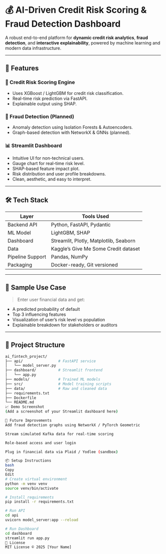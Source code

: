 # 💰 AI-Driven Credit Risk Scoring & Fraud Detection Dashboard

A robust end-to-end platform for **dynamic credit risk analytics**, **fraud detection**, and **interactive explainability**, powered by machine learning and modern data infrastructure.

---

## 🚀 Features

### 🧠 Credit Risk Scoring Engine
- Uses XGBoost / LightGBM for credit risk classification.
- Real-time risk prediction via FastAPI.
- Explainable output using SHAP.

### 🔐 Fraud Detection (Planned)
- Anomaly detection using Isolation Forests & Autoencoders.
- Graph-based detection with NetworkX & GNNs (planned).

### 📊 Streamlit Dashboard
- Intuitive UI for non-technical users.
- Gauge chart for real-time risk level.
- SHAP-based feature impact plot.
- Risk distribution and user profile breakdowns.
- Clean, aesthetic, and easy to interpret.

---

## 🛠️ Tech Stack

| Layer            | Tools Used                                      |
|------------------|-------------------------------------------------|
| Backend API      | Python, FastAPI, Pydantic                       |
| ML Model         | LightGBM, SHAP                                  |
| Dashboard        | Streamlit, Plotly, Matplotlib, Seaborn         |
| Data             | Kaggle’s Give Me Some Credit dataset            |
| Pipeline Support | Pandas, NumPy                                   |
| Packaging        | Docker-ready, Git versioned                     |

---

## 🧪 Sample Use Case

> Enter user financial data and get:
- A predicted probability of default
- Top 3 influencing features
- Visualization of user’s risk level vs population
- Explainable breakdown for stakeholders or auditors

---

## 📁 Project Structure

```bash
ai_fintech_project/
├── api/                # FastAPI service
│   └── model_server.py
├── dashboard/          # Streamlit frontend
│   └── app.py
├── models/             # Trained ML models
├── src/                # Model training scripts
├── data/               # Raw and cleaned data
├── requirements.txt
├── Dockerfile
└── README.md
📈 Demo Screenshot
(Add a screenshot of your Streamlit dashboard here)

🧩 Future Improvements
Add fraud detection graphs using NetworkX / PyTorch Geometric

Stream simulated Kafka data for real-time scoring

Role-based access and user login

Plug in financial data via Plaid / Yodlee (sandbox)

📦 Setup Instructions
bash
Copy
Edit
# Create virtual environment
python -m venv venv
source venv/bin/activate

# Install requirements
pip install -r requirements.txt

# Run API
cd api
uvicorn model_server:app --reload

# Run Dashboard
cd dashboard
streamlit run app.py
📄 License
MIT License © 2025 [Your Name]
